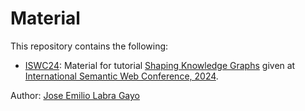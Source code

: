 # Material

This repository contains the following:

- [ISWC24](https://github.com/validatingrdf/Tutorial/tree/master/ISWC_2024): Material for tutorial [Shaping Knowledge Graphs](https://www.validatingrdf.com/tutorial/iswc2024/) given at [International Semantic Web Conference, 2024](https://iswc2024.semanticweb.org/).

Author: [Jose Emilio Labra Gayo](https://labra.weso.es/)
